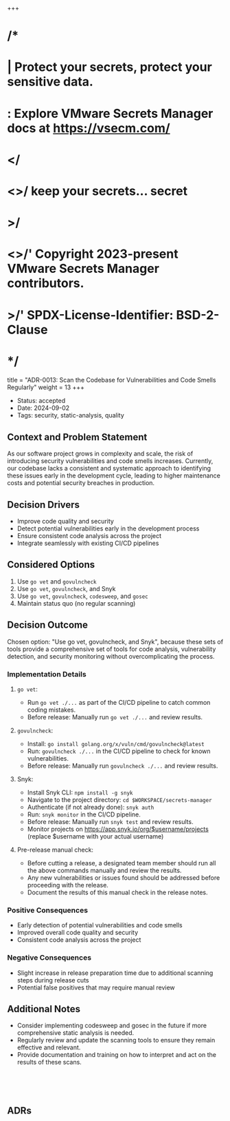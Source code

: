 +++
# /*
# |    Protect your secrets, protect your sensitive data.
# :    Explore VMware Secrets Manager docs at https://vsecm.com/
# </
# <>/  keep your secrets... secret
# >/
# <>/' Copyright 2023-present VMware Secrets Manager contributors.
# >/'  SPDX-License-Identifier: BSD-2-Clause
# */

title = "ADR-0013: Scan the Codebase for Vulnerabilities and Code Smells Regularly"
weight = 13
+++

- Status: accepted
- Date: 2024-09-02
- Tags: security, static-analysis, quality

## Context and Problem Statement

As our software project grows in complexity and scale, the risk of introducing 
security vulnerabilities and code smells increases. Currently, our codebase 
lacks a consistent and systematic approach to identifying these issues early 
in the development cycle, leading to higher maintenance costs and potential 
security breaches in production.

## Decision Drivers

- Improve code quality and security
- Detect potential vulnerabilities early in the development process
- Ensure consistent code analysis across the project
- Integrate seamlessly with existing CI/CD pipelines

## Considered Options

1. Use `go vet` and `govulncheck`
2. Use `go vet`, `govulncheck`, and Snyk
3. Use `go vet`, `govulncheck`, `codesweep`, and `gosec`
4. Maintain status quo (no regular scanning)

## Decision Outcome

Chosen option: "Use go vet, govulncheck, and Snyk", because these sets of tools
provide a comprehensive set of tools for code analysis, vulnerability detection, 
and security monitoring without overcomplicating the process.

### Implementation Details

1. `go vet`:
   - Run `go vet ./...` as part of the CI/CD pipeline to catch common coding mistakes.
   - Before release: Manually run `go vet ./...` and review results.

2. `govulncheck`:
   - Install: `go install golang.org/x/vuln/cmd/govulncheck@latest`
   - Run: `govulncheck ./...` in the CI/CD pipeline to check for known vulnerabilities.
   - Before release: Manually run `govulncheck ./...` and review results.

3. Snyk:
   - Install Snyk CLI: `npm install -g snyk`
   - Navigate to the project directory: `cd $WORKSPACE/secrets-manager`
   - Authenticate (if not already done): `snyk auth`
   - Run: `snyk monitor` in the CI/CD pipeline.
   - Before release: Manually run `snyk test` and review results.
   - Monitor projects on https://app.snyk.io/org/$username/projects 
     (replace $username with your actual username)

4. Pre-release manual check:
   - Before cutting a release, a designated team member should run all the above 
     commands manually and review the results.
   - Any new vulnerabilities or issues found should be addressed before proceeding 
     with the release.
   - Document the results of this manual check in the release notes.

### Positive Consequences

- Early detection of potential vulnerabilities and code smells
- Improved overall code quality and security
- Consistent code analysis across the project

### Negative Consequences

- Slight increase in release preparation time due to additional scanning steps 
  during release cuts
- Potential false positives that may require manual review

## Additional Notes

- Consider implementing codesweep and gosec in the future if more comprehensive 
  static analysis is needed.
- Regularly review and update the scanning tools to ensure they remain effective 
  and relevant.
- Provide documentation and training on how to interpret and act on the results 
  of these scans.

<p>&nbsp;</p>
<p>&nbsp;</p>

## ADRs
